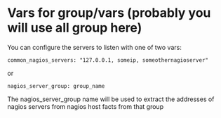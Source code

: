 # Vars for group/vars (probably you will use all group here)

You can configure the servers to listen with one of two vars: 

    common_nagios_servers: "127.0.0.1, someip, someothernagioserver"
or 

    nagios_server_group: group_name
     
The nagios_server_group name will be used to extract the addresses of nagios servers from nagios host facts from that group      

